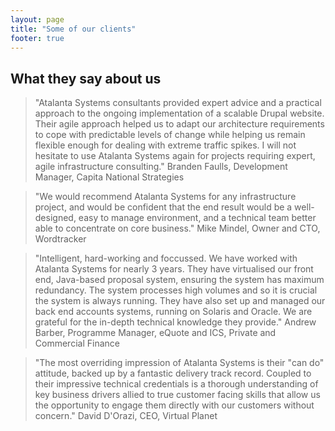 ```yaml
---
layout: page
title: "Some of our clients"
footer: true
---
```

## What they say about us

> "Atalanta Systems consultants provided expert advice and a practical approach to the ongoing implementation of a scalable Drupal website. Their agile approach helped us to adapt our architecture requirements to cope with predictable levels of change while helping us remain flexible enough for dealing with extreme traffic spikes. I will not hesitate to use Atalanta Systems again for projects requiring expert, agile infrastructure consulting."
Branden Faulls, Development Manager, Capita National Strategies

> "We would recommend Atalanta Systems for any infrastructure project, and would be confident that the end result would be a well-designed, easy to manage environment, and a technical team better able to concentrate on core business."
Mike Mindel, Owner and CTO, Wordtracker

> "Intelligent, hard-working and foccussed. We have worked with Atalanta Systems for nearly 3 years. They have virtualised our front end, Java-based proposal system, ensuring the system has maximum redundancy. The system processes high volumes and so it is crucial the system is always running. They have also set up and managed our back end accounts systems, running on Solaris and Oracle. We are grateful for the in-depth technical knowledge they provide."
Andrew Barber, Programme Manager, eQuote and ICS, Private and Commercial Finance

> "The most overriding impression of Atalanta Systems is their "can do" attitude, backed up by a fantastic delivery track record. Coupled to their impressive technical credentials is a thorough understanding of key business drivers allied to true customer facing skills that allow us the opportunity to engage them directly with our customers without concern."
David D'Orazi, CEO, Virtual Planet